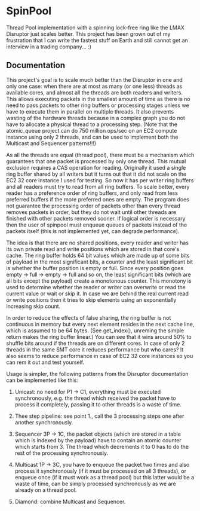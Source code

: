 SpinPool
========

Thread Pool implementation with a spinning lock-free ring like the LMAX Disruptor just scales better. This project has been grown out of my frustration that I can write the fastest stuff on Earth and still cannot get an interview in a trading company... :)

Documentation
-------------

This project's goal is to scale much better than the Disruptor in one and only one case: when there are at most as many (or one less) threads as available cores, and almost all the threads are both readers and writers. This allows executing packets in the smallest amount of time as there is no need to pass packets to other ring buffers or processing stages unless we have to execute them in parallel on multiple threads. It also prevents wasting of the hardware threads because in a complex graph you do not have to allocate a physical thread to a processing step. (Note that the atomic_queue project can do 750 million ops/sec on an EC2 compute instance using only 2 threads, and can be used to implement both the Multicast and Sequencer patterns!!!)

As all the threads are equal (thread pool), there must be a mechanism which guarantees that one packet is processed by only one thread. This mutual exclusion requires a CAS operation for reading. Originally it used a single ring buffer shared by all writers but it turns out that it did not scale on the EC2 32 core instance I used for testing. So now it has per writer ring buffers and all readers must try to read from all ring buffers. To scale better, every reader has a preference order of ring buffers, and only read from less preferred buffers if the more preferred ones are empty. The program does not guarantee the processing order of packets other than every thread removes packets in order, but they do not wait until other threads are finished with other packets removed sooner. If logical order is necessary then the user of spinpool must enqueue queues of packets instead of the packets itself (this is not implemented yet, can degrade performance).

The idea is that there are no shared positions, every reader and writer has its own private read and write positions which are stored in that core's cache. The ring buffer holds 64 bit values which are made up of some bits of payload in the most significant bits, a counter and the least significant bit is whether the buffer position is empty or full. Since every position goes empty → full → empty → full and so on, the least significant bits (which are all bits except the payload) create a monotonous counter. This monotony is used to determine whether the reader or writer can overwrite or read the current value or wait or skip it. In case we are behind the real current read or write positions then it tries to skip elements using an exponentially increasing skip count.

In order to reduce the effects of false sharing, the ring buffer is not continuous in memory but every next element resides in the next cache line, which is assumed to be 64 bytes. (See get_index(), unreming the simple return makes the ring buffer linear.) You can see that it wins around 50% to shuffle bits around if the threads are on different cores. In case of only 2 threads in the same SMT core it reduces performance but who cares? It also seems to reduce performance in case of EC2 32 core instances so you can rem it out and test yourself.

Usage is simpler, the following patterns from the Disruptor documentation can be implemented like this:

1. Unicast: no need for P1 → C1, everything must be executed synchronously, e.g. the thread which received the packet have to process it completely, passing it to other threads is a waste of time.

2. Thee step pipeline: see point 1., call the 3 processing steps one after another synchronously.

3. Sequencer 3P → 1C, the packet objects (which are stored in a table which is indexed by the payload) have to contain an atomic counter which starts from 3. The thread which decrements it to 0 has to do the rest of the processing synchronously.

4. Multicast 1P → 3C, you have to enqueue the packet two times and also process it synchronously (if it must be processed on all 3 threads), or enqueue once (if it must work as a thread pool) but this latter would be a waste of time, can be simply processed synchronously as we are already on a thread pool.

5. Diamond: combine Multicast and Sequencer.

